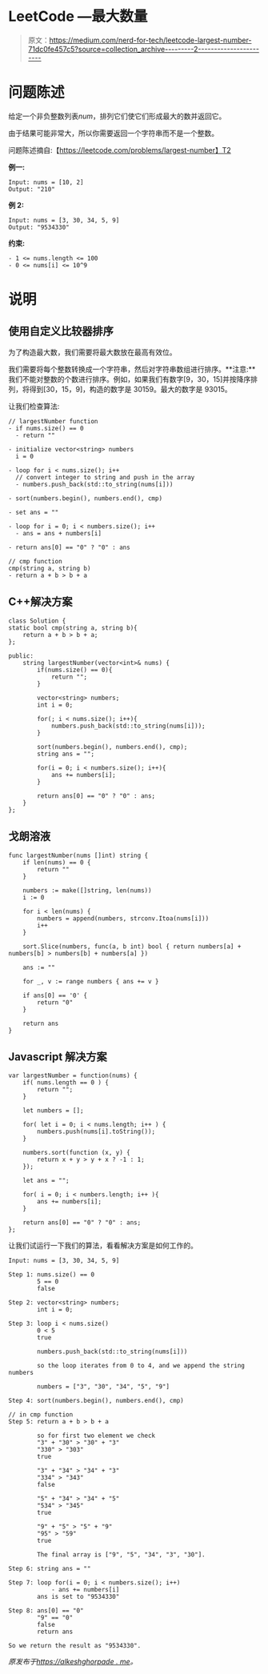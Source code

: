 # LeetCode —最大数量

> 原文：<https://medium.com/nerd-for-tech/leetcode-largest-number-71dc0fe457c5?source=collection_archive---------2----------------------->

# 问题陈述

给定一个非负整数列表*num*，排列它们使它们形成最大的数并返回它。

由于结果可能非常大，所以你需要返回一个字符串而不是一个整数。

问题陈述摘自:【https://leetcode.com/problems/largest-number】T2

**例一:**

```
Input: nums = [10, 2] 
Output: "210"
```

**例 2:**

```
Input: nums = [3, 30, 34, 5, 9] 
Output: "9534330"
```

**约束:**

```
- 1 <= nums.length <= 100 
- 0 <= nums[i] <= 10^9
```

# 说明

## 使用自定义比较器排序

为了构造最大数，我们需要将最大数放在最高有效位。

我们需要将每个整数转换成一个字符串，然后对字符串数组进行排序。**注意:**我们不能对整数的个数进行排序。例如，如果我们有数字[9，30，15]并按降序排列，将得到[30，15，9]，构造的数字是 30159。最大的数字是 93015。

让我们检查算法:

```
// largestNumber function
- if nums.size() == 0
  - return ""

- initialize vector<string> numbers
  i = 0

- loop for i < nums.size(); i++
  // convert integer to string and push in the array
  - numbers.push_back(std::to_string(nums[i]))

- sort(numbers.begin(), numbers.end(), cmp)

- set ans = ""

- loop for i = 0; i < numbers.size(); i++
  - ans = ans + numbers[i]

- return ans[0] == "0" ? "0" : ans

// cmp function
cmp(string a, string b)
- return a + b > b + a
```

## C++解决方案

```
class Solution {
static bool cmp(string a, string b){
    return a + b > b + a;
};

public:
    string largestNumber(vector<int>& nums) {
        if(nums.size() == 0){
            return "";
        }

        vector<string> numbers;
        int i = 0;

        for(; i < nums.size(); i++){
            numbers.push_back(std::to_string(nums[i]));
        }

        sort(numbers.begin(), numbers.end(), cmp);
        string ans = "";

        for(i = 0; i < numbers.size(); i++){
            ans += numbers[i];
        }

        return ans[0] == "0" ? "0" : ans;
    }
};
```

## 戈朗溶液

```
func largestNumber(nums []int) string {
    if len(nums) == 0 {
        return ""
    }

    numbers := make([]string, len(nums))
    i := 0

    for i < len(nums) {
        numbers = append(numbers, strconv.Itoa(nums[i]))
        i++
    }

    sort.Slice(numbers, func(a, b int) bool { return numbers[a] + numbers[b] > numbers[b] + numbers[a] })

    ans := ""

    for _, v := range numbers { ans += v }

    if ans[0] == '0' {
        return "0"
    }

    return ans
}
```

## Javascript 解决方案

```
var largestNumber = function(nums) {
    if( nums.length == 0 ) {
        return "";
    }

    let numbers = [];

    for( let i = 0; i < nums.length; i++ ) {
        numbers.push(nums[i].toString());
    }

    numbers.sort(function (x, y) {
        return x + y > y + x ? -1 : 1;
    });

    let ans = "";

    for( i = 0; i < numbers.length; i++ ){
        ans += numbers[i];
    }

    return ans[0] == "0" ? "0" : ans;
};
```

让我们试运行一下我们的算法，看看解决方案是如何工作的。

```
Input: nums = [3, 30, 34, 5, 9]

Step 1: nums.size() == 0
        5 == 0
        false

Step 2: vector<string> numbers;
        int i = 0;

Step 3: loop i < nums.size()
        0 < 5
        true

        numbers.push_back(std::to_string(nums[i]))

        so the loop iterates from 0 to 4, and we append the string numbers

        numbers = ["3", "30", "34", "5", "9"]

Step 4: sort(numbers.begin(), numbers.end(), cmp)

// in cmp function
Step 5: return a + b > b + a

        so for first two element we check
        "3" + "30" > "30" + "3"
        "330" > "303"
        true

        "3" + "34" > "34" + "3"
        "334" > "343"
        false

        "5" + "34" > "34" + "5"
        "534" > "345"
        true

        "9" + "5" > "5" + "9"
        "95" > "59"
        true

        The final array is ["9", "5", "34", "3", "30"].

Step 6: string ans = ""

Step 7: loop for(i = 0; i < numbers.size(); i++)
            - ans += numbers[i]
        ans is set to "9534330"

Step 8: ans[0] == "0"
        "9" == "0"
        false
        return ans

So we return the result as "9534330".
```

*原发布于*[*https://alkeshghorpade . me*](https://alkeshghorpade.me/post/leetcode-largest-number)*。*